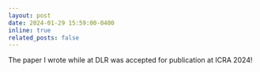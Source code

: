 ```yaml
---
layout: post
date: 2024-01-29 15:59:00-0400
inline: true
related_posts: false
---
```


The paper I wrote while at DLR was accepted for publication at ICRA 2024! 
